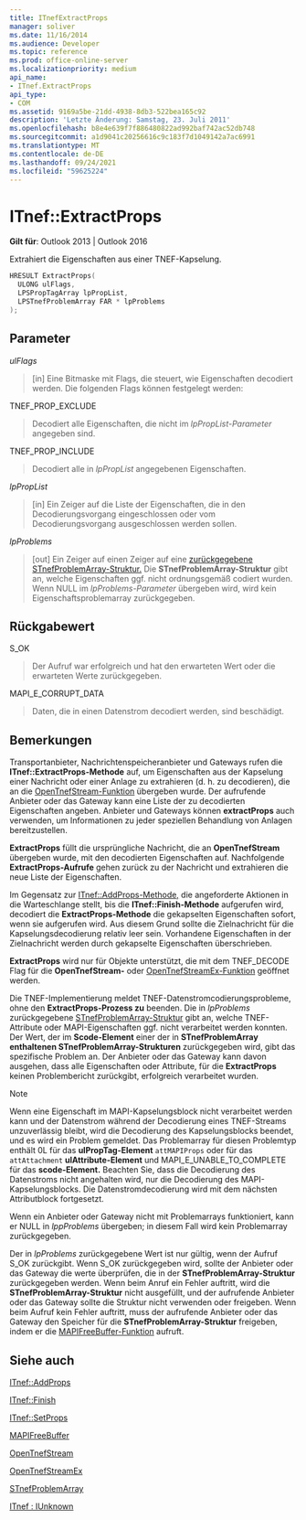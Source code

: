 ```yaml
---
title: ITnefExtractProps
manager: soliver
ms.date: 11/16/2014
ms.audience: Developer
ms.topic: reference
ms.prod: office-online-server
ms.localizationpriority: medium
api_name:
- ITnef.ExtractProps
api_type:
- COM
ms.assetid: 9169a5be-21dd-4938-8db3-522bea165c92
description: 'Letzte Änderung: Samstag, 23. Juli 2011'
ms.openlocfilehash: b8e4e639f7f886480822ad992baf742ac52db748
ms.sourcegitcommit: a1d9041c20256616c9c183f7d1049142a7ac6991
ms.translationtype: MT
ms.contentlocale: de-DE
ms.lasthandoff: 09/24/2021
ms.locfileid: "59625224"
---
```

# <a name="itnefextractprops"></a>ITnef::ExtractProps

  
  
**Gilt für**: Outlook 2013 | Outlook 2016 
  
Extrahiert die Eigenschaften aus einer TNEF-Kapselung. 
  
```cpp
HRESULT ExtractProps(
  ULONG ulFlags,
  LPSPropTagArray lpPropList,
  LPSTnefProblemArray FAR * lpProblems
);
```

## <a name="parameters"></a>Parameter

 _ulFlags_
  
> [in] Eine Bitmaske mit Flags, die steuert, wie Eigenschaften decodiert werden. Die folgenden Flags können festgelegt werden:
    
TNEF_PROP_EXCLUDE 
  
> Decodiert alle Eigenschaften, die nicht im  _lpPropList-Parameter_ angegeben sind. 
    
TNEF_PROP_INCLUDE 
  
> Decodiert alle in  _lpPropList_ angegebenen Eigenschaften.
    
 _lpPropList_
  
> [in] Ein Zeiger auf die Liste der Eigenschaften, die in den Decodierungsvorgang eingeschlossen oder vom Decodierungsvorgang ausgeschlossen werden sollen.
    
 _lpProblems_
  
> [out] Ein Zeiger auf einen Zeiger auf eine [zurückgegebene STnefProblemArray-Struktur.](stnefproblemarray.md) Die **STnefProblemArray-Struktur** gibt an, welche Eigenschaften ggf. nicht ordnungsgemäß codiert wurden. Wenn NULL im  _lpProblems-Parameter_ übergeben wird, wird kein Eigenschaftsproblemarray zurückgegeben. 
    
## <a name="return-value"></a>Rückgabewert

S_OK 
  
> Der Aufruf war erfolgreich und hat den erwarteten Wert oder die erwarteten Werte zurückgegeben.
    
MAPI_E_CORRUPT_DATA 
  
> Daten, die in einen Datenstrom decodiert werden, sind beschädigt.
    
## <a name="remarks"></a>Bemerkungen

Transportanbieter, Nachrichtenspeicheranbieter und Gateways rufen die **ITnef::ExtractProps-Methode** auf, um Eigenschaften aus der Kapselung einer Nachricht oder einer Anlage zu extrahieren (d. h. zu decodieren), die an die [OpenTnefStream-Funktion](opentnefstream.md) übergeben wurde. Der aufrufende Anbieter oder das Gateway kann eine Liste der zu decodierten Eigenschaften angeben. Anbieter und Gateways können **extractProps** auch verwenden, um Informationen zu jeder speziellen Behandlung von Anlagen bereitzustellen. 
  
 **ExtractProps** füllt die ursprüngliche Nachricht, die an **OpenTnefStream** übergeben wurde, mit den decodierten Eigenschaften auf. Nachfolgende **ExtractProps-Aufrufe** gehen zurück zu der Nachricht und extrahieren die neue Liste der Eigenschaften. 
  
Im Gegensatz zur [ITnef::AddProps-Methode,](itnef-addprops.md) die angeforderte Aktionen in die Warteschlange stellt, bis die **ITnef::Finish-Methode** aufgerufen wird, decodiert die **ExtractProps-Methode** die gekapselten Eigenschaften sofort, wenn sie aufgerufen wird. Aus diesem Grund sollte die Zielnachricht für die Kapselungsdecodierung relativ leer sein. Vorhandene Eigenschaften in der Zielnachricht werden durch gekapselte Eigenschaften überschrieben. 
  
 **ExtractProps** wird nur für Objekte unterstützt, die mit dem TNEF_DECODE Flag für die **OpenTnefStream-** oder [OpenTnefStreamEx-Funktion](opentnefstreamex.md) geöffnet werden. 
  
Die TNEF-Implementierung meldet TNEF-Datenstromcodierungsprobleme, ohne den **ExtractProps-Prozess zu** beenden. Die in _lpProblems_ zurückgegebene [STnefProblemArray-Struktur](stnefproblemarray.md) gibt an, welche TNEF-Attribute oder MAPI-Eigenschaften ggf. nicht verarbeitet werden konnten. Der Wert, der im **Scode-Element** einer der in **STnefProblemArray enthaltenen STnefProblemArray-Strukturen** zurückgegeben wird, gibt das spezifische Problem an.  Der Anbieter oder das Gateway kann davon ausgehen, dass alle Eigenschaften oder Attribute, für die **ExtractProps** keinen Problembericht zurückgibt, erfolgreich verarbeitet wurden. 
  
> [!NOTE]
> Wenn eine Eigenschaft im MAPI-Kapselungsblock nicht verarbeitet werden kann und der Datenstrom während der Decodierung eines TNEF-Streams unzuverlässig bleibt, wird die Decodierung des Kapselungsblocks beendet, und es wird ein Problem gemeldet. Das Problemarray für diesen Problemtyp enthält 0L für das **ulPropTag-Element** `attMAPIProps` oder für das `attAttachment` **ulAttribute-Element** und MAPI_E_UNABLE_TO_COMPLETE für das **scode-Element.** Beachten Sie, dass die Decodierung des Datenstroms nicht angehalten wird, nur die Decodierung des MAPI-Kapselungsblocks. Die Datenstromdecodierung wird mit dem nächsten Attributblock fortgesetzt. 
  
Wenn ein Anbieter oder Gateway nicht mit Problemarrays funktioniert, kann er NULL in  _lppProblems_ übergeben; in diesem Fall wird kein Problemarray zurückgegeben. 
  
Der in  _lpProblems_ zurückgegebene Wert ist nur gültig, wenn der Aufruf S_OK zurückgibt. Wenn S_OK zurückgegeben wird, sollte der Anbieter oder das Gateway die werte überprüfen, die in der **STnefProblemArray-Struktur** zurückgegeben werden. Wenn beim Anruf ein Fehler auftritt, wird die **STnefProblemArray-Struktur** nicht ausgefüllt, und der aufrufende Anbieter oder das Gateway sollte die Struktur nicht verwenden oder freigeben. Wenn beim Aufruf kein Fehler auftritt, muss der aufrufende Anbieter oder das Gateway den Speicher für die **STnefProblemArray-Struktur** freigeben, indem er die [MAPIFreeBuffer-Funktion](mapifreebuffer.md) aufruft. 
  
## <a name="see-also"></a>Siehe auch



[ITnef::AddProps](itnef-addprops.md)
  
[ITnef::Finish](itnef-finish.md)
  
[ITnef::SetProps](itnef-setprops.md)
  
[MAPIFreeBuffer](mapifreebuffer.md)
  
[OpenTnefStream](opentnefstream.md)
  
[OpenTnefStreamEx](opentnefstreamex.md)
  
[STnefProblemArray](stnefproblemarray.md)
  
[ITnef : IUnknown](itnefiunknown.md)

